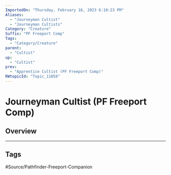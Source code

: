 ```yaml
---
ImportedOn: "Thursday, February 16, 2023 6:10:23 PM"
Aliases:
  - "Journeyman Cultist"
  - "Journeyman Cultists"
Category: "Creature"
Suffix: "PF Freeport Comp"
Tags:
  - "Category/Creature"
parent:
  - "Cultist"
up:
  - "Cultist"
prev:
  - "Apprentice Cultist (PF Freeport Comp)"
RWtopicId: "Topic_11058"
---
```

# Journeyman Cultist (PF Freeport Comp)
## Overview

---
## Tags
#Source/Pathfinder-Freeport-Companion

